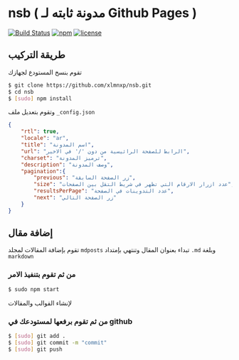 # nsb ( مدونة ثابته لـ Github Pages )
[![Build Status](https://travis-ci.org/xlmnxp/nsb.svg?branch=master&style=flat-square)](https://travis-ci.org/xlmnxp/nsb)
[![npm](https://img.shields.io/npm/v/npm.svg?style=flat-square)]()
[![license](https://img.shields.io/badge/license-MIT-blue.svg?style=flat-square)]()
## طريقة التركيب
تقوم بنسخ المستودع لجهازك
```sh
$ git clone https://github.com/xlmnxp/nsb.git
$ cd nsb
$ [sudo] npm install
```
وتقوم بتعديل ملف `_config.json`
```json
{
    "rtl": true,
    "locale": "ar",
    "title": "اسم المدونة",
    "url": "الرابط للصفحة الرائيسية من دون '/' في الاخير",
    "charset": "ترميز المدونة", 
    "description": "وصف المدونة",
    "pagination":{
        "previous": "زر الصفحة السابقة",
        "size": "عدد ازرار الارقام التي تظهر في شريط التقل بين الصفحات",
        "resultsPerPage": "عدد التدوينات في الصفحة", 
        "next": "زر الصفحة التالي"    
    }
}
```

## إضافة مقال
تقوم بإضافة المقالات لمجلد `mdposts`
تبداء بعنوان المقال وتنتهي بإمتداد `.md`
وبلغة `markdown`

### من ثم تقوم بتنفيذ الامر
```sh
$ sudo npm start
```
لإنشاء القوالب والمقالات
### من ثم تقوم برفعها لمستودعك في github
```sh
$ [sudo] git add .
$ [sudo] git commit -m "commit"
$ [sudo] git push
```
